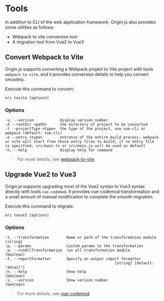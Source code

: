 # Tools

In addition to CLI of the web application framework, Origin.js also provides some utilities as follows:
- Webpack to vite conversion tool
- A migration tool from Vue2 to Vue3

## Convert Webpack to Vite

Origin.js supports converting a Webpack project to Vite project with tools `webpack-to-vite`, and it provides conversion details to help you convert smoothly.

Execute this command to convert:

```shell
ori tovite [options]
```

### Options

```
-v, --version            display version number
-d --rootDir <path>      the directory of project to be converted
-t --projectType <type>  the type of the project, use vue-cli or webpack (default: vue-cli)
-e --entry <type>        entrance of the entire build process, webpack or vite will start from those entry files to build, if no entry file is specified, src/main.ts or src/main.js will be used as default
-h, --help               display help for command
```

> For more details, see [webpack-to-vite](https://originjs.github.io/docs/en/guide/tools/webpack-to-vite/).

## Upgrade Vue2 to Vue3

Origin.js supports upgrading most of the Vue2 syntax to Vue3 syntax directly with tools `vue-codemod`. It provides vue-codemod transformation and a small amount of manual modification to complete the smooth migration.

Execute this command to migrate:

```shell
ori tovue3 [options]
```

### Options

```
-t, --transformation        Name or path of the transformation module [string]
-p, --params                Custom params to the transformation
-a, --runAllTransformation  run all transformation module            [boolean]
-f, --reportFormatter       Specify an output report formatter
                                                  [string] [default: "detail"]
-h, --help                  Show help                                [boolean]
-v, --version               Show version number                      [boolean]
```

> For more details, see [vue-codemod](https://originjs.github.io/docs/en/guide/tools/vue-codemod/).
